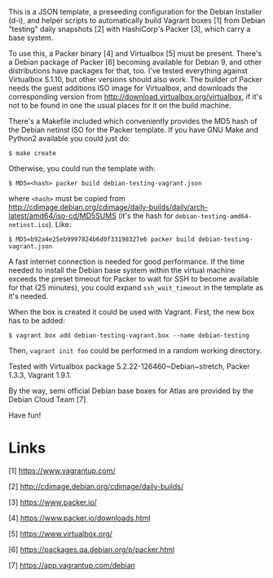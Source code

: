 This is a JSON template, a preseeding configuration for the Debian Installer (d-i), and helper scripts to automatically build Vagrant boxes [1] from Debian "testing" daily snapshots [2] with HashiCorp's Packer [3], which carry a base system.

To use this, a Packer binary [4] and Virtualbox [5] must be present.
There's a Debian package of Packer [6] becoming available for Debian 9, and other distributions have packages for that, too.
I've tested everything against Virtualbox 5.1.10, but other versions should also work.
The builder of Packer needs the guest additions ISO image for Virtualbox, and downloads the corresponding version from <http://download.virtualbox.org/virtualbox>, if it's not to be found in one the usual places for it on the build machine.

There's a Makefile included which conveniently provides the MD5 hash of the Debian netinst ISO for the Packer template.
If you have GNU Make and Python2 available you could just do:
```
$ make create
```

Otherwise, you could run the template with:
```
$ MD5=<hash> packer build debian-testing-vagrant.json
```
where `<hash>` must be copied from <http://cdimage.debian.org/cdimage/daily-builds/daily/arch-latest/amd64/iso-cd/MD5SUMS> (it's the hash for `debian-testing-amd64-netinst.iso`).
Like:
```
$ MD5=b92a4e25eb9997824b6d0f33198327e6 packer build debian-testing-vagrant.json
```

A fast internet connection is needed for good performance.
If the time needed to install the Debian base system within the virtual machine exceeds the preset timeout for Packer to wait for SSH to become available for that (25 minutes), you could expand `ssh_wait_timeout` in the template as it's needed.

When the box is created it could be used with Vagrant.
First, the new box has to be added:
```
$ vagrant box add debian-testing-vagrant.box --name debian-testing
```

Then, `vagrant init foo` could be performed in a random working directory.

Tested with Virtualbox package 5.2.22-126460\~Debian\~stretch, Packer 1.3.3, Vagrant 1.9.1.

By the way, semi official Debian base boxes for Atlas are provided by the Debian Cloud Team [7].

Have fun!

Links
=====

[1] https://www.vagrantup.com/

[2] http://cdimage.debian.org/cdimage/daily-builds/

[3] https://www.packer.io/

[4] https://www.packer.io/downloads.html

[5] https://www.virtualbox.org/

[6] https://packages.qa.debian.org/p/packer.html

[7] https://app.vagrantup.com/debian

